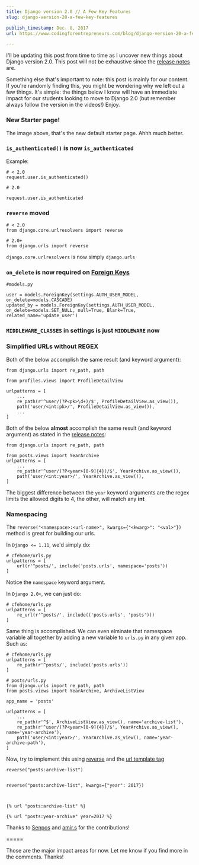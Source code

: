 ```yaml
---
title: Django version 2.0 // A Few Key Features
slug: django-version-20-a-few-key-features

publish_timestamp: Dec. 8, 2017
url: https://www.codingforentrepreneurs.com/blog/django-version-20-a-few-key-features/

---
```



I'll be updating this post from time to time as I uncover new things about Django version 2.0. This post will not be exhaustive since the [release notes](https://docs.djangoproject.com/en/dev/releases/) are.

Something else that's important to note: this post is mainly for our content. If you're randomly finding this, you might be wondering why we left out a few things. It's simple: the things below I know will have an immediate impact for our students looking to move to Django 2.0 (but remember always follow the version in the videos!) Enjoy.

### New Starter page!
The image above, that's the new default starter page. Ahhh much better.

### `is_authenticated()` is now `is_authenticated`

Example:
```
# < 2.0 
request.user.is_authenticated()

# 2.0

request.user.is_authenticated

```


### `reverse` moved

```
# < 2.0 
from django.core.urlresolvers import reverse

# 2.0+
from django.urls import reverse
```

`django.core.urlresolvers` is now simply `django.urls`

### `on_delete` is now required on [Foreign Keys](https://docs.djangoproject.com/en/2.0/ref/models/fields/#foreignkey)
```
#models.py

user = models.ForeignKey(settings.AUTH_USER_MODEL, on_delete=models.CASCADE)
updated_by = models.ForeignKey(settings.AUTH_USER_MODEL, on_delete=models.SET_NULL, null=True, Blank=True, related_name='update_user')
```



### `MIDDLEWARE_CLASSES` in settings is just `MIDDLEWARE` now 


### Simplified URLs without REGEX

Both of the below accomplish the same result (and keyword argument):
```
from django.urls import re_path, path

from profiles.views import ProfileDetailView

urlpatterns = [
    ...
    re_path(r'^user/(?P<pk>\d+)/$', ProfileDetailView.as_view()),
    path('user/<int:pk>/', ProfileDetailView.as_view()),
    ...
]
```


Both of the below **almost** accomplish the same result (and keyword argument) as stated in the [release notes](https://docs.djangoproject.com/en/2.0/releases/2.0/):

```
from django.urls import re_path, path

from posts.views import YearArchive
urlpatterns = [
    ...
    re_path(r'^user/(?P<year>[0-9]{4})/$', YearArchive.as_view()),
    path('user/<int:year>/', YearArchive.as_view()),
]
```

The biggest difference between the `year` keyword arguments are the regex limits the allowed digits to 4, the other, will match any **int**


### Namespacing

The `reverse("<namespace>:<url-name>", kwargs={"<kwarg>": "<val>"})` method is great for building our urls. 

In `Django <= 1.11`, we'd simply do:

``` 
# cfehome/urls.py 
urlpatterns = [
    url(r'^posts/', include('posts.urls', namespace='posts')) 
]
``` 

Notice the `namespace` keyword argument. 

In `Django 2.0+`, we can just do:

```
# cfehome/urls.py
urlpatterns = [
    re_url(r'^posts/', include(('posts.urls', 'posts'))) 
]
```

Same thing is accomplished. We can even elminate that namespace variable all together by adding a new variable to `urls.py` in any given app. Such as:

```
# cfehome/urls.py
urlpatterns = [
    re_path(r'^posts/', include('posts.urls')) 
]
```

```
# posts/urls.py
from django.urls import re_path, path
from posts.views import YearArchive, ArchiveListView

app_name = 'posts'

urlpatterns = [
    ...
    re_path(r'^$', ArchiveListView.as_view(), name='archive-list'),
    re_path(r'^user/(?P<year>[0-9]{4})/$', YearArchive.as_view(), name='year-archive'),
    path('user/<int:year>/', YearArchive.as_view(), name='year-archive-path'),
]

```

Now, try to implement this using [reverse](https://docs.djangoproject.com/en/2.0/ref/urlresolvers/#django.urls.reverse) and the [url template tag](https://docs.djangoproject.com/en/2.0/ref/templates/builtins/#url)

```
reverse("posts:archive-list")


reverse("posts:archive-list", kwargs={"year": 2017})



{% url "posts:archive-list" %}

{% url "posts:year-archive" year=2017 %}
```


Thanks to [Senpos](https://www.codingforentrepreneurs.com/u/Senpos/) and [amir.s](https://www.codingforentrepreneurs.com/u/amir.s/) for the contributions!

=====


Those are the major impact areas for now. Let me know if you find more in the comments. Thanks!
